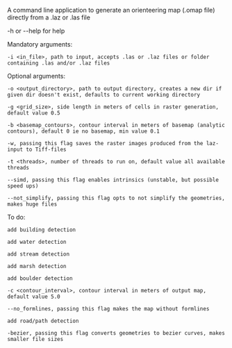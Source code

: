 A command line application to generate an orienteering map (.omap file) directly from a .laz or .las file

-h or --help for help

Mandatory arguments:

    -i <in_file>, path to input, accepts .las or .laz files or folder containing .las and/or .laz files

Optional arguments:

    -o <output_directory>, path to output directory, creates a new dir if given dir doesn't exist, defaults to current working directory

    -g <grid_size>, side length in meters of cells in raster generation, default value 0.5

    -b <basemap_contours>, contour interval in meters of basemap (analytic contours), default 0 ie no basemap, min value 0.1

    -w, passing this flag saves the raster images produced from the laz-input to Tiff-files

    -t <threads>, number of threads to run on, default value all available threads

    --simd, passing this flag enables intrinsics (unstable, but possible speed ups)

    --not_simplify, passing this flag opts to not simplify the geometries, makes huge files

To do:

    add building detection

    add water detection

    add stream detection

    add marsh detection

    add boulder detection

    -c <contour_interval>, contour interval in meters of output map, default value 5.0

    --no_formlines, passing this flag makes the map without formlines

    add road/path detection

    -bezier, passing this flag converts geometries to bezier curves, makes smaller file sizes